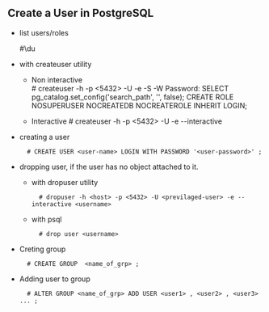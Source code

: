 ## Create a User in PostgreSQL

- list users/roles

    #\du

- with createuser utility

    - Non interactive        
            # createuser -h <host> -p <5432> -U <previlaged-user> -e -S -W <user-name>
            Password: 
            SELECT pg_catalog.set_config('search_path', '', false);
            CREATE ROLE <user-name> NOSUPERUSER NOCREATEDB NOCREATEROLE INHERIT LOGIN; 
    
    - Interactive
            # createuser -h <host> -p <5432> -U <previlaged-user> -e --interactive

- creating a user

        # CREATE USER <user-name> LOGIN WITH PASSWORD '<user-password>' ;

- dropping user, if the user has no object attached to it.

    - with dropuser utility

            # dropuser -h <host> -p <5432> -U <previlaged-user> -e --interactive <username>

    - with psql

            # drop user <username>

- Creting group

        # CREATE GROUP  <name_of_grp> ;

- Adding user to group

        # ALTER GROUP <name_of_grp> ADD USER <user1> , <user2> , <user3> ... ;
